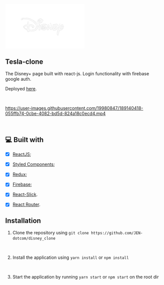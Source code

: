 
  <img src="public\images\viewers-disney.png" width="50%" style="background-color: #090b13" align="center"/>


<br>

## Tesla-clone

The Disney+ page built with react-js.
Login functionality with firebase google auth.

Deployed [here](https://jen-dotcom.github.io/disney_clone/#/disney_clone/).

<br>

https://user-images.githubusercontent.com/19980847/189140418-055ffb74-0cbe-4082-bd5d-824a18c0ecd4.mp4

<br>

## 💻 Built with
- [x] [ReactJS](https://reactjs.org);
- [x] [Styled Components](https://styled-components.com/);
- [x] [Redux](https://reduxjs.org);
- [x] [Firebase](https://firebase.google.com/);
- [x] [React-Slick](https://react-slick.neostack.com/).
- [x] [React Router](https://reactrouter.com/en/main).


## Installation

1. Clone the repository using  `git clone https://github.com/JEN-dotcom/disney_clone`

<br />

2. Install the application using `yarn install` or `npm install`

<br />

3. Start the application by running `yarn start` or `npm start` on the root dir

<br />
